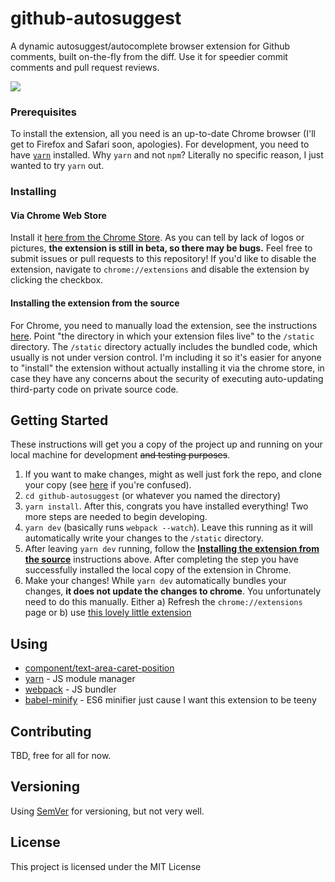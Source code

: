 # github-autosuggest

A dynamic autosuggest/autocomplete browser extension for Github comments, built on-the-fly from the diff. Use it for speedier commit comments and pull request reviews.

![](https://media.giphy.com/media/3ohhwqYt4w4G4ZGfpS/giphy.gif)

### Prerequisites
To install the extension, all you need is an up-to-date Chrome browser (I'll get to Firefox and Safari soon, apologies). 
For development, you need to have [`yarn`](https://yarnpkg.com/en/) installed. Why `yarn` and not `npm`? Literally no specific reason, I just wanted to try `yarn` out. 

### Installing

#### Via Chrome Web Store
Install it [here from the Chrome Store](https://chrome.google.com/webstore/detail/github-comment-autosugges/cckhnpaedijpapngkpjodffjfiemhlnf). As you can tell by lack of logos or pictures, **the extension is still in beta, so there may be bugs.** Feel free to submit issues or pull requests to this repository! If you'd like to disable the extension, navigate to `chrome://extensions` and disable the extension by clicking the checkbox.

#### Installing the extension from the source
For Chrome, you need to manually load the extension, see the instructions [here](https://developer.chrome.com/extensions/getstarted#unpacked). Point "the directory in which your extension files live" to the `/static` directory. The `/static` directory actually includes the bundled code, which usually is not under version control. I'm including it so it's easier for anyone to "install" the extension without actually installing it via the chrome store, in case they have any concerns about the security of executing auto-updating third-party code on private source code.


## Getting Started
These instructions will get you a copy of the project up and running on your local machine for development ~~and testing purposes~~. 

1. If you want to make changes, might as well just fork the repo, and clone your copy (see [here](https://help.github.com/articles/fork-a-repo/) if you're confused).
2. `cd github-autosuggest` (or whatever you named the directory)
2. `yarn install`. After this, congrats you have installed everything! Two more steps are needed to begin developing.
3. `yarn dev` (basically runs `webpack --watch`). Leave this running as it will automatically write your changes to the `/static` directory.
4. After leaving `yarn dev` running, follow the [**Installing the extension from the source**](https://github.com/iampueroo/github-autosuggest#installing-the-extension-from-the-source) instructions above. After completing the step you have successfully installed the local copy of the extension in Chrome.
5. Make your changes! While `yarn dev` automatically bundles your changes, **it does not update the changes to chrome**. You unfortunately need to do this manually. Either a) Refresh the `chrome://extensions` page or b) use [this lovely little extension](https://chrome.google.com/webstore/detail/extensions-reloader/fimgfedafeadlieiabdeeaodndnlbhid)


## Using
* [component/text-area-caret-position](https://github.com/component/textarea-caret-position)
* [yarn](https://yarnpkg.com/en/) - JS module manager
* [webpack](https://webpack.github.io/) - JS bundler
* [babel-minify](https://github.com/babel/minify) - ES6 minifier just cause I want this extension to be teeny

## Contributing

TBD, free for all for now.

## Versioning

Using [SemVer](http://semver.org/) for versioning, but not very well.

## License

This project is licensed under the MIT License
